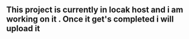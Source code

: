 <h2>This project is currently in locak host and i am working on it . Once it get's completed i will upload it</h2>

